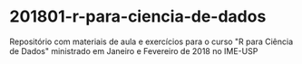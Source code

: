 # 201801-r-para-ciencia-de-dados
 Repositório com materiais de aula e exercícios para o curso "R para Ciência de Dados" ministrado em Janeiro e Fevereiro de 2018 no IME-USP
